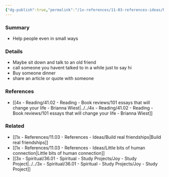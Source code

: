 ```yaml
---
{"dg-publish":true,"permalink":"/1x-references/11-03-references-ideas/help-people-in-small-ways/","dgHomeLink":true,"dgPassFrontmatter":false,"dgShowBacklinks":true,"dgShowLocalGraph":false,"dgShowInlineTitle":true}
---
```



### Summary
- Help people even in small ways

### Details
- Maybe sit down and talk to an old friend
- call someone you havent talked to in a while just to say hi
- Buy someone dinner
- share an article or quote with someone

### References
- [[4x - Reading/41.02 - Reading - Book reviews/101 essays that will change your life - Brianna Wiest|../../4x - Reading/41.02 - Reading - Book reviews/101 essays that will change your life - Brianna Wiest]]

### Related
- [[1x - References/11.03 - References - Ideas/Build real friendships|Build real friendships]]
- [[1x - References/11.03 - References - Ideas/Little bits of human connection|Little bits of human connection]]
- [[3x - Spiritual/36.01 - Spiritual - Study Projects/Joy - Study Project|../../3x - Spiritual/36.01 - Spiritual - Study Projects/Joy - Study Project]]